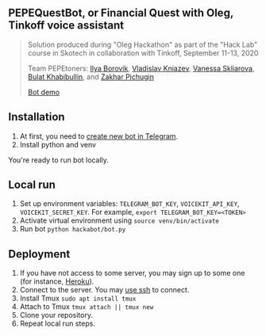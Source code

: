 ## PEPEQuestBot, or Financial Quest with Oleg, Tinkoff voice assistant

> Solution produced during "Oleg Hackathon" as part of the "Hack Lab" course in Skotech in collaboration with Tinkoff, September 11-13, 2020
>
> Team PEPEtoners: [Ilya Borovik](https://github.com/ilya16), [Vladislav Kniazev](https://github.com/Vladoskn), [Vanessa Skliarova](https://github.com/Vanessik), [Bulat Khabibullin](https://github.com/MrWag2), and [Zakhar Pichugin](https://github.com/zakharpichugin)
>
> [Bot demo](https://youtu.be/AzI5-e4_kXI)

## Installation
1. At first, you need to [create new bot in Telegram](https://core.telegram.org/bots#6-botfather).
2. Install python and venv

You're ready to run bot locally.

## Local run
1. Set up environment variables: `TELEGRAM_BOT_KEY`, `VOICEKIT_API_KEY`, `VOICEKIT_SECRET_KEY`.
   For example, `export TELEGRAM_BOT_KEY=<TOKEN>`
2. Activate virtual environment using `source venv/bin/activate`
3. Run bot `python hackabot/bot.py`

## Deployment
1. If you have not access to some server, you may sign up to some one (for instance, [Heroku](https://www.heroku.com/)).
2. Connect to the server. You may [use ssh](https://phoenixnap.com/kb/ssh-to-connect-to-remote-server-linux-or-windows) to connect.
3. Install Tmux `sudo apt install tmux`
4. Attach to Tmux `tmux attach || tmux new`
5. Clone your repository.
5. Repeat local run steps.
